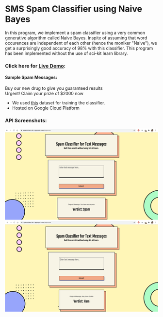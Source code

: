 # SMS Spam Classifier using Naive Bayes

In this program, we implement a spam classifier using a very common generative algorithm called Naive Bayes. Inspite of assuming that word occurences are independent of each other (hence the moniker "Naive"), we get a surprisingly good accuracy of 98% with this classifier. This program has been implemented without the use of sci-kit learn library. 

### Click here for [Live Demo](https://spamclassifier.ketkiambekar.com/):

#### Sample Spam Messages:
Buy our new drug to give you guaranteed results <br>
Urgent! Claim your prize of $2000 now

- We used [this](https://www.kaggle.com/uciml/sms-spam-collection-dataset) dataset for training the classifier. 
- Hosted on Google Cloud Platform

### API Screenshots:

![Screenshot1](/images/screenshot1.png)
![Screenshot2](/images/screenshot2.png)




